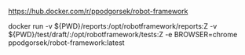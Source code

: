 https://hub.docker.com/r/ppodgorsek/robot-framework


docker run -v ${PWD}/reports:/opt/robotframework/reports:Z -v ${PWD}/test/draft/:/opt/robotframework/tests:Z -e BROWSER=chrome ppodgorsek/robot-framework:latest
    